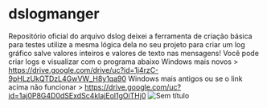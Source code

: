 # dslogmanger
Repositório oficial do arquivo dslog
deixei a ferramenta de criação básica para testes utilize a mesma lógica dela no seu projeto para criar um log gráfico salve valores inteiros e valores de texto nas mensagens!
Você pode criar logs e visualizar com o programa abaixo
Windows mais novos > https://drive.google.com/drive/uc?id=1j4rzC-9pHLzUkQTDzL4GwVW_H8y1qa90
Windows mais antigos ou se o link  acima não funcionar > https://drive.google.com/uc?id=1aj0P8G4D0dSExdSc4klajEol1gOiTHj0
![Sem título](https://github.com/Valdemir-DSW/dslogmanger/assets/134114016/99a0520b-75ee-4c96-94a0-0e616c22fadb)
